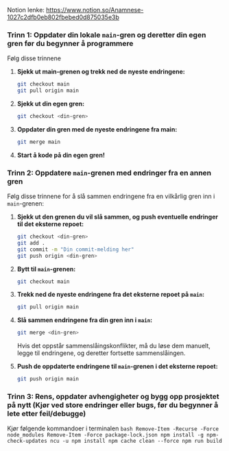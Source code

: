 Notion lenke: https://www.notion.so/Anamnese-1027c2dfb0eb802fbebed0d875035e3b

### Trinn 1: Oppdater din lokale `main`-gren og deretter din egen gren før du begynner å programmere

Følg disse trinnene

1. **Sjekk ut main-grenen og trekk ned de nyeste endringene:**

   ```bash
   git checkout main
   git pull origin main
   ```

2. **Sjekk ut din egen gren:**

   ```bash
   git checkout <din-gren>
   ```

3. **Oppdater din gren med de nyeste endringene fra main:**

   ```bash
   git merge main
   ```

4. **Start å kode på din egen gren!**

### Trinn 2: Oppdatere `main`-grenen med endringer fra en annen gren

Følg disse trinnene for å slå sammen endringene fra en vilkårlig gren inn i `main`-grenen:

1. **Sjekk ut den grenen du vil slå sammen, og push eventuelle endringer til det eksterne repoet:**

   ```bash
   git checkout <din-gren>
   git add .
   git commit -m "Din commit-melding her"
   git push origin <din-gren>
   ```

2. **Bytt til `main`-grenen:**

   ```bash
   git checkout main
   ```

3. **Trekk ned de nyeste endringene fra det eksterne repoet på `main`:**

   ```bash
   git pull origin main
   ```

4. **Slå sammen endringene fra din gren inn i `main`:**

   ```bash
   git merge <din-gren>
   ```

   Hvis det oppstår sammenslåingskonflikter, må du løse dem manuelt, legge til endringene, og deretter fortsette sammenslåingen.

5. **Push de oppdaterte endringene til `main`-grenen i det eksterne repoet:**

   ```bash
   git push origin main
   ```

### Trinn 3: Rens, oppdater avhengigheter og bygg opp prosjektet på nytt (Kjør ved store endringer eller bugs, før du begynner å lete etter feil/debugge)

Kjør følgende kommandoer i terminalen
    ```bash
    Remove-Item -Recurse -Force node_modules
    Remove-Item -Force package-lock.json
    npm install -g npm-check-updates
    ncu -u
    npm install
    npm cache clean --force
    npm run build
    ```